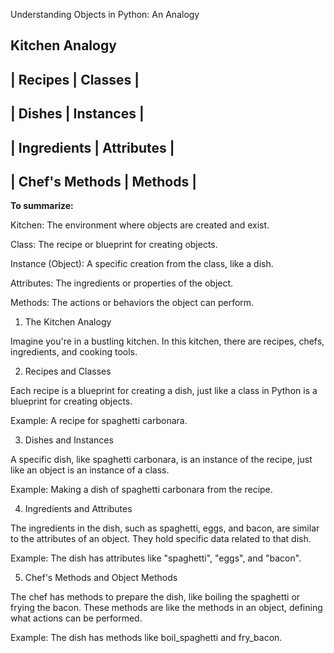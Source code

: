 

Understanding Objects in Python: An Analogy

Kitchen Analogy
-------------------------------------------
|        Recipes          |    Classes    |
-------------------------------------------
|        Dishes           |    Instances  |
-------------------------------------------
|     Ingredients         |   Attributes  |
-------------------------------------------
|  Chef's Methods         |    Methods    |
-------------------------------------------

**To summarize:**

Kitchen: The environment where objects are created and exist.

Class: The recipe or blueprint for creating objects.

Instance (Object): A specific creation from the class, like a dish.

Attributes: The ingredients or properties of the object.

Methods: The actions or behaviors the object can perform.



1. The Kitchen Analogy

Imagine you're in a bustling kitchen. In this kitchen, there are recipes, chefs, ingredients, and cooking tools.

2. Recipes and Classes

Each recipe is a blueprint for creating a dish, just like a class in Python is a blueprint for creating objects.

Example: A recipe for spaghetti carbonara.

3. Dishes and Instances

A specific dish, like spaghetti carbonara, is an instance of the recipe, just like an object is an instance of a class.

Example: Making a dish of spaghetti carbonara from the recipe.

4. Ingredients and Attributes

The ingredients in the dish, such as spaghetti, eggs, and bacon, are similar to the attributes of an object. They hold specific data related to that dish.

Example: The dish has attributes like "spaghetti", "eggs", and "bacon".

5. Chef's Methods and Object Methods

The chef has methods to prepare the dish, like boiling the spaghetti or frying the bacon. These methods are like the methods in an object, defining what actions can be performed.

Example: The dish has methods like boil_spaghetti and fry_bacon.

